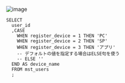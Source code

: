 ![image](https://user-images.githubusercontent.com/46245101/112937203-3364d200-9162-11eb-9d5e-82d88dff5b4a.png)

```
SELECT
  user_id
  ,CASE
    WHEN register_device = 1 THEN 'PC'
    WHEN register_device = 2 THEN 'SP'
    WHEN register_device = 3 THEN 'アプリ'
    -- デフォルトの値を指定する場合はELSE句を使う
    -- ELSE ''
  END AS device_name
  FROM mst_users
  ;
```
